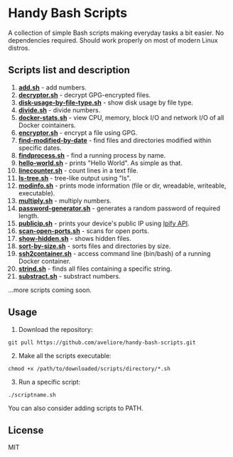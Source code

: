 # Handy Bash Scripts
A collection of simple Bash scripts making everyday tasks a bit easier.
No dependencies required. Should work properly on most of modern Linux distros. 

## Scripts list and description 
1. [**add.sh**](https://github.com/aveliore/handy-bash-scripts/blob/main/add.sh) - add numbers. 
2. [**decryptor.sh**](https://github.com/aveliore/handy-bash-scripts/blob/main/decryptor.sh) - decrypt GPG-encrypted files. 
3. [**disk-usage-by-file-type.sh**](https://github.com/aveliore/handy-bash-scripts/blob/main/disk-usage-by-file-type.sh) - show disk usage by file type. 
4. [**divide.sh**](https://github.com/aveliore/handy-bash-scripts/blob/main/divide.sh) - divide numbers. 
5. [**docker-stats.sh**](https://github.com/aveliore/handy-bash-scripts/blob/main/docker-stats.sh) - view CPU, memory, block I/O and network I/O of all Docker cointainers. 
6. [**encryptor.sh**](https://github.com/aveliore/handy-bash-scripts/blob/main/encryptor.sh) - encrypt a file using GPG. 
7. [**find-modified-by-date**](https://github.com/aveliore/handy-bash-scripts/blob/main/find-modified-by-date.sh) - find files and directories modified within specific dates.
8. [**findprocess.sh**](https://github.com/aveliore/handy-bash-scripts/blob/main/findprocess.sh) - find a running process by name. 
9. [**hello-world.sh**](https://github.com/aveliore/handy-bash-scripts/blob/main/hello-world.sh) - prints "Hello World". As simple as that. 
10. [**linecounter.sh**](https://github.com/aveliore/handy-bash-scripts/blob/main/linecounter.sh) - count lines in a text file. 
11. [**ls-tree.sh**](https://github.com/aveliore/handy-bash-scripts/blob/main/ls-tree.sh) - tree-like output using "ls". 
12. [**modinfo.sh**](https://github.com/aveliore/handy-bash-scripts/blob/main/modinfo.sh) - prints mode information (file or dir, wreadable, writeable, executable).
13. [**multiply.sh**](https://github.com/aveliore/handy-bash-scripts/blob/main/multiply.sh) - multiply numbers. 
14. [**password-generator.sh**](https://github.com/aveliore/handy-bash-scripts/blob/main/password-generator.sh) - generates a random password of required length. 
15. [**publicip.sh**](https://github.com/aveliore/handy-bash-scripts/blob/main/publicip.sh) - prints your device's public IP using [Ipify API](https://www.ipify.org).
16. [**scan-open-ports.sh**](https://github.com/aveliore/handy-bash-scripts/blob/main/scan-open-ports.sh) - scans for open ports. 
17. [**show-hidden.sh**](https://github.com/aveliore/handy-bash-scripts/blob/main/show-hidden.sh) - shows hidden files. 
18. [**sort-by-size.sh**](https://github.com/aveliore/handy-bash-scripts/blob/main/sort-by-size.sh) - sorts files and directories by size. 
19. [**ssh2container.sh**](https://github.com/aveliore/handy-bash-scripts/blob/main/ssh2container.sh) - access command line (bin/bash) of a running Docker container. 
20. [**strind.sh**](https://github.com/aveliore/handy-bash-scripts/blob/main/strind.sh) - finds all files containing a specific string.
21. [**substract.sh**](https://github.com/aveliore/handy-bash-scripts/blob/main/substract.sh) - substract numbers. 

...more scripts coming soon. 

## Usage 
1. Download the repository: 
```
git pull https://github.com/aveliore/handy-bash-scripts.git  
```
2. Make all the scripts executable: 
```
chmod +x /path/to/downloaded/scripts/directory/*.sh   
```
3. Run a specific script: 
```
./scriptname.sh 
```
You can also consider adding scripts to PATH.  

## License 
MIT 
